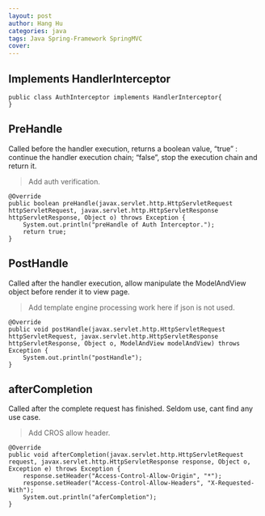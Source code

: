 ```yaml
---
layout: post
author: Hang Hu
categories: java
tags: Java Spring-Framework SpringMVC 
cover: 
---
```


## Implements HandlerInterceptor

```
public class AuthInterceptor implements HandlerInterceptor{
}
```
## PreHandle

Called before the handler execution, returns a boolean value, “true” : continue the handler execution chain; “false”, stop the execution chain and return it.
>Add auth verification.
```
@Override
public boolean preHandle(javax.servlet.http.HttpServletRequest httpServletRequest, javax.servlet.http.HttpServletResponse httpServletResponse, Object o) throws Exception {
    System.out.println("preHandle of Auth Interceptor.");
    return true;
}
```
## PostHandle

Called after the handler execution, allow manipulate the ModelAndView object before render it to view page.
>Add template engine processing work here if json is not used. 
```
@Override
public void postHandle(javax.servlet.http.HttpServletRequest httpServletRequest, javax.servlet.http.HttpServletResponse httpServletResponse, Object o, ModelAndView modelAndView) throws Exception {
    System.out.println("postHandle");
}
```
## afterCompletion

Called after the complete request has finished. Seldom use, cant find any use case.
>Add CROS allow header.
```
@Override
public void afterCompletion(javax.servlet.http.HttpServletRequest request, javax.servlet.http.HttpServletResponse response, Object o, Exception e) throws Exception {
    response.setHeader("Access-Control-Allow-Origin", "*");
    response.setHeader("Access-Control-Allow-Headers", "X-Requested-With");
    System.out.println("aferCompletion");
}
```
